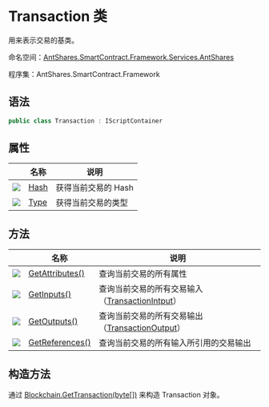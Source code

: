 # Transaction 类

用来表示交易的基类。

命名空间：[AntShares.SmartContract.Framework.Services.AntShares](../Neo.md)

程序集：AntShares.SmartContract.Framework

## 语法

```c#
public class Transaction : IScriptContainer
```

## 属性

|                                          | 名称                          | 说明           |
| ---------------------------------------- | --------------------------- | ------------ |
| ![](https://i-msdn.sec.s-msft.com/dynimg/IC74937.jpeg) | [Hash](Transaction/Hash.md) | 获得当前交易的 Hash |
| ![](https://i-msdn.sec.s-msft.com/dynimg/IC74937.jpeg) | [Type](Transaction/Type.md) | 获得当前交易的类型    |

## 方法

|                                          | 名称                                       | 说明                                       |
| ---------------------------------------- | ---------------------------------------- | ---------------------------------------- |
| ![](https://i-msdn.sec.s-msft.com/dynimg/IC91302.jpeg) | [GetAttributes()](Transaction/GetAttributes.md) | 查询当前交易的所有属性                              |
| ![](https://i-msdn.sec.s-msft.com/dynimg/IC91302.jpeg) | [GetInputs()](Transaction/GetInputs.md)  | 查询当前交易的所有交易输入（[TransactionIntput](TransactionInput.md)） |
| ![](https://i-msdn.sec.s-msft.com/dynimg/IC91302.jpeg) | [GetOutputs()](Transaction/GetOutputs.md) | 查询当前交易的所有交易输出（[TransactionOutput](TransactionOutput.md)） |
| ![](https://i-msdn.sec.s-msft.com/dynimg/IC91302.jpeg) | [GetReferences()](Transaction/GetReferences.md) | 查询当前交易的所有输入所引用的交易输出                      |

## 构造方法

通过 [Blockchain.GetTransaction(byte[])](Blockchain/GetTransaction.md) 来构造 Transaction 对象。